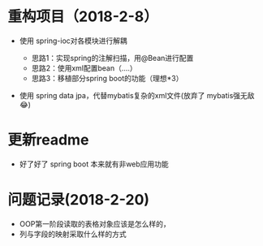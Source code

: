 # 重构项目（2018-2-8）

+ 使用 spring-ioc对各模块进行解耦
    + 思路1：实现spring的注解扫描，用@Bean进行配置
    + 思路2：使用xml配置bean（....）
    + 思路3：移植部分spring boot的功能（理想*3）
    
+ 使用 spring data jpa，代替mybatis复杂的xml文件(放弃了 mybatis强无敌 :joy:)


# 更新readme
+ 好了好了 spring boot 本来就有非web应用功能

# 问题记录(2018-2-20)
+ OOP第一阶段读取的表格对象应该是怎么样的，
+ 列与字段的映射采取什么样的方式